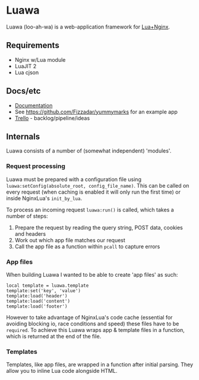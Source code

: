 # Luawa

Luawa (loo-ah-wa) is a web-application framework for [Lua+Nginx](https://github.com/openresty/lua-nginx-module).


## Requirements

+ Nginx w/Lua module
+ LuaJIT 2
+ Lua cjson


## Docs/etc

+ [Documentation](http://doc.luawa.com)
+ See https://github.com/Fizzadar/yummymarks for an example app
+ [Trello](https://trello.com/b/HghoF8U2/luawa) - backlog/pipeline/ideas


## Internals

Luawa consists of a number of (somewhat independent) 'modules'.

### Request processing

Luawa must be prepared with a configuration file using `luawa:setConfig(absolute_root, config_file_name)`. This can be called on every request (when caching is enabled it will only run the first time) or inside NginxLua's `init_by_lua`.

To process an incoming request `luawa:run()` is called, which takes a number of steps:

1. Prepare the request by reading the query string, POST data, cookies and headers
2. Work out which app file matches our request
3. Call the app file as a function within `pcall` to capture errors

### App files

When building Luawa I wanted to be able to create 'app files' as such:

    local template = luawa.template
    template:set('key', 'value')
    template:load('header')
    template:load('content')
    template:load('footer')

However to take advantage of NginxLua's code cache (essential for avoiding blocking io, race conditions and speed) these files have to be `required`. To achieve this Luawa wraps app & template files in a function, which is returned at the end of the file.

### Templates

Templates, like app files, are wrapped in a function after initial parsing. They allow you to inline Lua code alongside HTML.